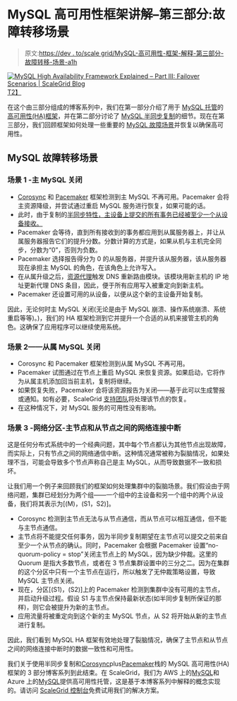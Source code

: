 # MySQL 高可用性框架讲解–第三部分:故障转移场景

> 原文:[https://dev . to/scale grid/MySQL-高可用性-框架-解释-第三部分-故障转移-场景-a1h](https://dev.to/scalegrid/mysql-high-availability-framework-explained-part-iii-failover-scenarios-a1h)

[![MySQL High Availability Framework Explained – Part III: Failover Scenarios | ScaleGrid Blog](../Images/47ceb3932f6335b6fb6584406629db6f.png)T2】](https://scalegrid.io/blog/mysql-high-availability-framework-explained-part-3/)

在这个由三部分组成的博客系列中，我们在第一部分介绍了用于 [MySQL 托管](https://scalegrid.io/mysql.html "Fully managed MySQL hosting")的[高可用性(HA)框架](https://scalegrid.io/blog/mysql-high-availability-framework-explained-part-1/)，并在第二部分讨论了 [MySQL 半同步复制](https://scalegrid.io/blog/mysql-high-availability-framework-explained-part-2/)的细节。现在在第三部分，我们回顾框架如何处理一些重要的 [MySQL 故障场景](https://scalegrid.io/blog/mysql-high-availability-framework-explained-part-3/)并恢复以确保高可用性。

## MySQL 故障转移场景

### 场景 1 -主 MySQL 关闭

*   [Corosync](https://clusterlabs.org/corosync.html) 和 [Pacemaker](https://clusterlabs.org/pacemaker/) 框架检测到主 MySQL 不再可用。Pacemaker 会将主资源降级，并尝试通过重启 MySQL 服务进行恢复，如果可能的话。
*   此时，由于复制的[半同步特性，主设备上提交的所有事务已经被至少一个从设备接收。](https://scalegrid.io/blog/data-integrity-and-performance-considerations-in-mysql-semisynchronous-replication/)
*   Pacemaker 会等待，直到所有接收到的事务都应用到从属服务器上，并让从属服务器报告它们的提升分数。分数计算的方式是，如果从机与主机完全同步，分数为“0”，否则为负数。
*   Pacemaker 选择报告得分为 0 的从服务器，并提升该从服务器，该从服务器现在承担主 MySQL 的角色，在该角色上允许写入。
*   在从属升级之后，[资源代理](https://clusterlabs.org/components.html)触发 DNS 重新路由模块。该模块用新主机的 IP 地址更新代理 DNS 条目，因此，便于所有应用写入被重定向到新主机。
*   Pacemaker 还设置可用的从设备，以便从这个新的主设备开始复制。

因此，无论何时主 MySQL 关闭(无论是由于 MySQL 崩溃、操作系统崩溃、系统重启等等)。)，我们的 HA 框架检测到它并提升一个合适的从机来接管主机的角色。这确保了应用程序可以继续使用系统。

### 场景 2——从属 MySQL 关闭

*   Corosync 和 Pacemaker 框架检测到从属 MySQL 不再可用。
*   Pacemaker 试图通过在节点上重启 MySQL 来恢复资源。如果启动，它将作为从属主机添加回当前主机，复制将继续。
*   如果恢复失败，Pacemaker 会将该资源报告为关闭——基于此可以生成警报或通知。如有必要，ScaleGrid [支持团队](mailto:support@scalegrid.io)将处理该节点的恢复。
*   在这种情况下，对 MySQL 服务的可用性没有影响。

### 场景 3 -网络分区-主节点和从节点之间的网络连接中断

这是任何分布式系统中的一个经典问题，其中每个节点都认为其他节点出现故障，而实际上，只有节点之间的网络通信中断。这种情况通常被称为裂脑情况，如果处理不当，可能会导致多个节点声称自己是主 MySQL，从而导致数据不一致和损坏。

让我们用一个例子来回顾我们的框架如何处理集群中的裂脑场景。我们假设由于网络问题，集群已经划分为两个组——一个组中的主设备和另一个组中的两个从设备，我们将其表示为[(M)，(S1，S2)]。

*   Corosync 检测到主节点无法与从节点通信，而从节点可以相互通信，但不能与主节点通信。
*   主节点将不能提交任何事务，因为半同步复制期望在主节点可以提交之前来自至少一个从节点的确认。同时，Pacemaker 会根据 Pacemaker 设置“no-quorum-policy = stop”关闭主节点上的 MySQL，因为缺少仲裁。这里的 Quorum 是指大多数节点，或者在 3 节点集群设置中的三分之二。因为在集群的这个分区中只有一个主节点在运行，所以触发了无仲裁策略设置，导致 MySQL 主节点关闭。
*   现在，分区[(S1)，(S2)]上的 Pacemaker 检测到集群中没有可用的主节点，并启动升级过程。假设 S1 与主节点保持最新状态(如半同步复制所保证的那样)，则它会被提升为新的主节点。
*   应用流量将被重定向到这个新的主 MySQL 节点，从 S2 将开始从新的主节点进行复制。

因此，我们看到 MySQL HA 框架有效地处理了裂脑情况，确保了主节点和从节点之间的网络连接中断时的数据一致性和可用性。

我们关于使用半同步复制和[Corosync](https://clusterlabs.org/corosync.html)plus[Pacemaker](https://clusterlabs.org/pacemaker/)栈的 MySQL 高可用性(HA)框架的 3 部分博客系列到此结束。在 ScaleGrid，我们为 AWS 上的[MySQL](https://scalegrid.io/mysql/aws.html)和 Azure 上的[MySQL](https://scalegrid.io/mysql/azure.html)提供高可用性托管，这是基于本博客系列中解释的概念实现的。请访问 [ScaleGrid 控制台](https://console.scalegrid.io/users/register)免费试用我们的解决方案。